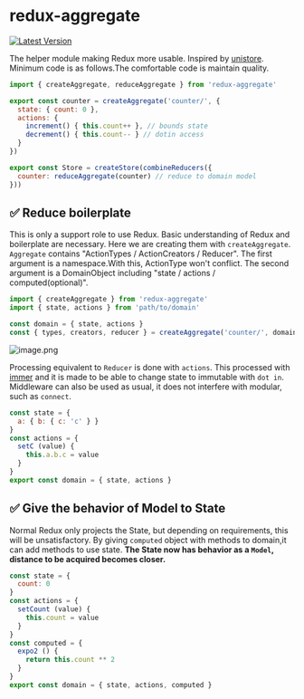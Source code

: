 # redux-aggregate

[![Latest Version](https://img.shields.io/badge/npm-v0.0.6-C12127.svg)](https://www.npmjs.com/package/redux-aggregate)

The helper module making Redux more usable.
Inspired by [unistore](https://github.com/developit/unistore).
Minimum code is as follows.The comfortable code is maintain quality.

```javascript
import { createAggregate, reduceAggregate } from 'redux-aggregate'

export const counter = createAggregate('counter/', {
  state: { count: 0 },
  actions: {
    increment() { this.count++ }, // bounds state
    decrement() { this.count-- } // dotin access
  }
})

export const Store = createStore(combineReducers({
  counter: reduceAggregate(counter) // reduce to domain model
}))
```

## ✅ Reduce boilerplate

This is only a support role to use Redux.
Basic understanding of Redux and boilerplate are necessary.
Here we are creating them with `createAggregate`.
`Aggregate` contains "ActionTypes / ActionCreators / Reducer".
The first argument is a namespace.With this, ActionType won't conflict.
The second argument is a DomainObject including "state / actions / computed(optional)".

```javascript
import { createAggregate } from 'redux-aggregate'
import { state, actions } from 'path/to/domain'

const domain = { state, actions }
const { types, creators, reducer } = createAggregate('counter/', domain)
```

![image.png](https://user-images.githubusercontent.com/22139818/37502814-59e06558-2918-11e8-93b8-3033f729fbf5.png)

Processing equivalent to `Reducer` is done with `actions`.
This processed with [immer](https://github.com/mweststrate/immer) and
it is made to be able to change state to immutable with `dot in`.
Middleware can also be used as usual, it does not interfere with modular, such as `connect`.

```javascript
const state = {
  a: { b: { c: 'c' } }
}
const actions = {
  setC (value) {
    this.a.b.c = value
  }
}
export const domain = { state, actions }
```


## ✅ Give the behavior of Model to State

Normal Redux only projects the State, but depending on requirements, this will be unsatisfactory.
By giving `computed` object with methods to domain,it can add methods to use state.
**The State now has behavior as a `Model`, distance to be acquired becomes closer.**

```javascript
const state = {
  count: 0
}
const actions = {
  setCount (value) {
    this.count = value
  }
}
const computed = {
  expo2 () {
    return this.count ** 2
  }
}
export const domain = { state, actions, computed }
```
